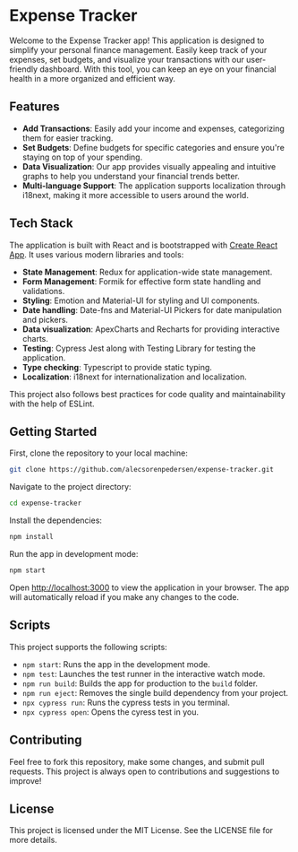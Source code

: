 # Expense Tracker

Welcome to the Expense Tracker app! This application is designed to simplify your personal finance management. Easily keep track of your expenses, set budgets, and visualize your transactions with our user-friendly dashboard. With this tool, you can keep an eye on your financial health in a more organized and efficient way.

## Features

- **Add Transactions**: Easily add your income and expenses, categorizing them for easier tracking.
- **Set Budgets**: Define budgets for specific categories and ensure you're staying on top of your spending.
- **Data Visualization**: Our app provides visually appealing and intuitive graphs to help you understand your financial trends better.
- **Multi-language Support**: The application supports localization through i18next, making it more accessible to users around the world.

## Tech Stack

The application is built with React and is bootstrapped with [Create React App](https://github.com/facebook/create-react-app). It uses various modern libraries and tools:

- **State Management**: Redux for application-wide state management.
- **Form Management**: Formik for effective form state handling and validations.
- **Styling**: Emotion and Material-UI for styling and UI components.
- **Date handling**: Date-fns and Material-UI Pickers for date manipulation and pickers.
- **Data visualization**: ApexCharts and Recharts for providing interactive charts.
- **Testing**: Cypress Jest along with Testing Library for testing the application.
- **Type checking**: Typescript to provide static typing.
- **Localization**: i18next for internationalization and localization.

This project also follows best practices for code quality and maintainability with the help of ESLint.

## Getting Started

First, clone the repository to your local machine:

```bash
git clone https://github.com/alecsorenpedersen/expense-tracker.git
```

Navigate to the project directory:

```bash
cd expense-tracker
```

Install the dependencies:

```bash
npm install
```

Run the app in development mode:

```bash
npm start
```

Open [http://localhost:3000](http://localhost:3000) to view the application in your browser. The app will automatically reload if you make any changes to the code.

## Scripts

This project supports the following scripts:

- `npm start`: Runs the app in the development mode.
- `npm test`: Launches the test runner in the interactive watch mode.
- `npm run build`: Builds the app for production to the `build` folder.
- `npm run eject`: Removes the single build dependency from your project.
- `npx cypress run`: Runs the cypress tests in you terminal.
- `npx cypress open`: Opens the cyress test in you.

## Contributing

Feel free to fork this repository, make some changes, and submit pull requests. This project is always open to contributions and suggestions to improve!

## License

This project is licensed under the MIT License. See the LICENSE file for more details.
